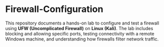 # Firewall-Configuration
This repository documents a hands-on lab to configure and test a firewall using **UFW (Uncomplicated Firewall)** on **Linux (Kali)**. The lab includes blocking and allowing specific ports, testing connectivity with a remote Windows machine, and understanding how firewalls filter network traffic.
